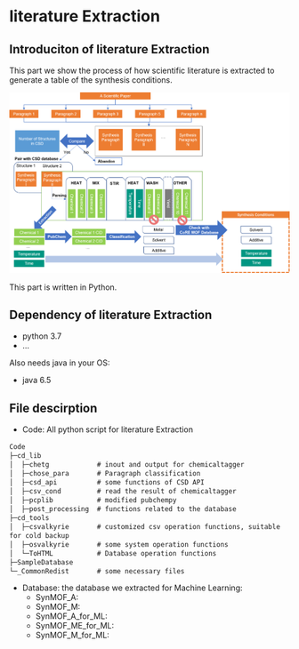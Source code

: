 
# literature Extraction
## Introduciton of literature Extraction
This part we show the process of how scientific literature is extracted to generate 
a table of the synthesis conditions. 

![MOF Literature Extraction](https://github.com/Tsotsalas-Group/MOF_Literature_Extraction/blob/main/Literature%20Extraction/Extraction%20Process.png)

This part is written in Python.

## Dependency of literature Extraction
* python 3.7
* ...
  
Also needs java in your OS:
* java 6.5


## File descirption
* Code: All python script for literature Extraction
```
Code
├─cd_lib
│  ├─chetg            # inout and output for chemicaltagger
│  ├─chose_para       # Paragraph classification
│  ├─csd_api          # some functions of CSD API
│  ├─csv_cond         # read the result of chemicaltagger
│  ├─pcplib           # modified pubchempy
│  ├─post_processing  # functions related to the database
├─cd_tools
│  ├─csvalkyrie       # customized csv operation functions, suitable for cold backup
│  ├─osvalkyrie       # some system operation functions
│  └─ToHTML           # Database operation functions
├─SampleDatabase      
└─_CommonRedist       # some necessary files
```
    
* Database: the database we extracted for Machine Learning:
  * SynMOF_A:
  * SynMOF_M:  
  * SynMOF_A_for_ML:
  * SynMOF_ME_for_ML:  
  * SynMOF_M_for_ML:


